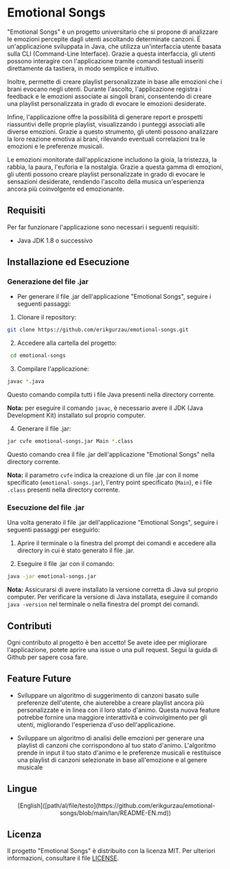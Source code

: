 # Emotional Songs

"Emotional Songs" è un progetto universitario che si propone di analizzare le emozioni percepite dagli utenti ascoltando determinate canzoni. 
É un'applicazione sviluppata in Java, che utilizza un'interfaccia utente basata sulla CLI (Command-Line Interface). 
Grazie a questa interfaccia, gli utenti possono interagire con l'applicazione tramite comandi testuali inseriti direttamente da tastiera, in modo semplice e intuitivo. 

Inoltre, permette di creare playlist personalizzate in base alle emozioni che i brani evocano negli utenti. Durante l'ascolto, l'applicazione registra i feedback e le emozioni associate ai singoli brani, consentendo di creare una playlist personalizzata in grado di evocare le emozioni desiderate.

Infine, l'applicazione offre la possibilità di generare report e prospetti riassuntivi delle proprie playlist, visualizzando i punteggi associati alle diverse emozioni. Grazie a questo strumento, gli utenti possono analizzare la loro reazione emotiva ai brani, rilevando eventuali correlazioni tra le emozioni e le preferenze musicali.

Le emozioni monitorate dall'applicazione includono la gioia, la tristezza, la rabbia, la paura, l'euforia e la nostalgia. Grazie a questa gamma di emozioni, gli utenti possono creare playlist personalizzate in grado di evocare le sensazioni desiderate, rendendo l'ascolto della musica un'esperienza ancora più coinvolgente ed emozionante.


## Requisiti

Per far funzionare l'applicazione sono necessari i seguenti requisiti:

- Java JDK 1.8 o successivo


## Installazione ed Esecuzione

### Generazione del file .jar

- Per generare il file .jar dell'applicazione "Emotional Songs", seguire i seguenti passaggi:

1. Clonare il repository:
  ```sh
  git clone https://github.com/erikgurzau/emotional-songs.git
  ```
  
2. Accedere alla cartella del progetto:
```sh
 cd emotional-songs
```

3. Compilare l'applicazione:
```sh
javac *.java
```
Questo comando compila tutti i file Java presenti nella directory corrente.

**Nota:** per eseguire il comando `javac`, è necessario avere il JDK (Java Development Kit) installato sul proprio computer.

4. Generare il file .jar:
```sh
jar cvfe emotional-songs.jar Main *.class
```
Questo comando crea il file .jar dell'applicazione "Emotional Songs" nella directory corrente.

**Nota:** il parametro `cvfe` indica la creazione di un file .jar con il nome specificato (`emotional-songs.jar`), l'entry point specificato (`Main`), e i file `.class` presenti nella directory corrente.

### Esecuzione del file .jar

Una volta generato il file .jar dell'applicazione "Emotional Songs", seguire i seguenti passaggi per eseguirlo:

1. Aprire il terminale o la finestra del prompt dei comandi e accedere alla directory in cui è stato generato il file .jar.

2. Eseguire il file .jar con il comando:
```sh
java -jar emotional-songs.jar
```
**Nota:** Assicurarsi di avere installato la versione corretta di Java sul proprio computer. Per verificare la versione di Java installata, eseguire il comando `java -version` nel terminale o nella finestra del prompt dei comandi.


## Contributi

Ogni contributo al progetto è ben accetto! Se avete idee per migliorare l'applicazione, potete aprire una issue o una pull request. Segui la guida di Github per sapere cosa fare.


## Feature Future

- Sviluppare un algoritmo di suggerimento di canzoni basato sulle preferenze dell'utente, che aiuterebbe a creare playlist ancora più personalizzate e in linea con il loro stato d'animo. Questa nuova feature potrebbe fornire una maggiore interattività e coinvolgimento per gli utenti, migliorando l'esperienza d'uso dell'applicazione. 

- Sviluppare un algoritmo di analisi delle emozioni per generare una playlist di canzoni che corrispondono al tuo stato d'animo. L'algoritmo prende in input il tuo stato d'animo e le preferenze musicali e restituisce una playlist di canzoni selezionate in base all'emozione e al genere musicale


## Lingue

<p align="center">
  <img src="https://upload.wikimedia.org/wikipedia/en/a/ae/Flag_of_the_United_Kingdom.svg" height="1.5em" alt="English Flag">
  [English]([path/al/file/testo](https://github.com/erikgurzau/emotional-songs/blob/main/lan/README-EN.md))
</p>


## Licenza

Il progetto "Emotional Songs" è distribuito con la licenza MIT. Per ulteriori informazioni, consultare il file [LICENSE](LICENSE).


